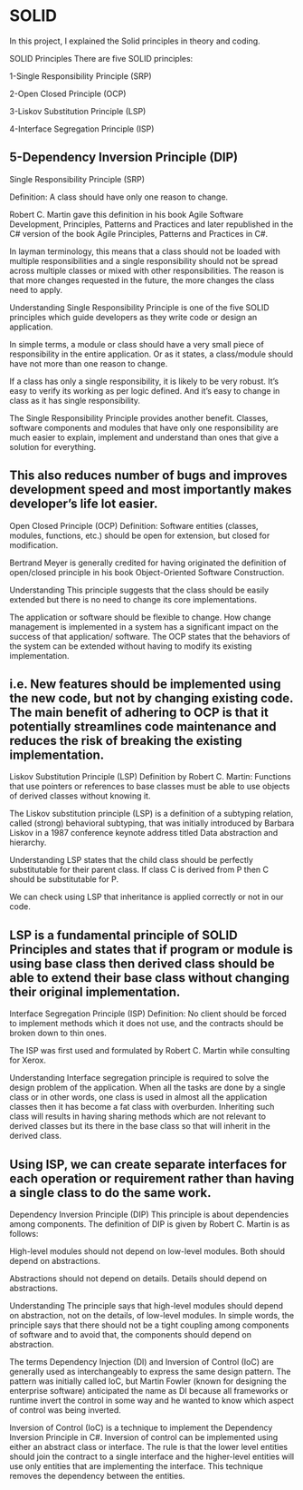 # SOLID

In this project, I explained the Solid principles in theory and coding.

SOLID Principles
There are five SOLID principles:

1-Single Responsibility Principle (SRP)

2-Open Closed Principle (OCP)

3-Liskov Substitution Principle (LSP)

4-Interface Segregation Principle (ISP)

5-Dependency Inversion Principle (DIP)
---------------------------------------------------------------------------------------------------------------------------------------------------------------------------------
Single Responsibility Principle (SRP)

Definition: A class should have only one reason to change.

Robert C. Martin gave this definition in his book Agile Software Development, Principles, Patterns and Practices and later republished in the C# version of the book Agile Principles, Patterns and Practices in C#.

In layman terminology, this means that a class should not be loaded with multiple responsibilities and a single responsibility should not be spread across multiple classes or mixed with other responsibilities. The reason is that more changes requested in the future, the more changes the class need to apply.

Understanding
Single Responsibility Principle is one of the five SOLID principles which guide developers as they write code or design an application.

In simple terms, a module or class should have a very small piece of responsibility in the entire application. Or as it states, a class/module should have not more than one reason to change.

If a class has only a single responsibility, it is likely to be very robust. It’s easy to verify its working as per logic defined. And it’s easy to change in class as it has single responsibility.

The Single Responsibility Principle provides another benefit. Classes, software components and modules that have only one responsibility are much easier to explain, implement and understand than ones that give a solution for everything.

This also reduces number of bugs and improves development speed and most importantly makes developer’s life lot easier.
---------------------------------------------------------------------------------------------------------------------------------------------------------------------------------
Open Closed Principle (OCP)
Definition: Software entities (classes, modules, functions, etc.) should be open for extension, but closed for modification.

Bertrand Meyer is generally credited for having originated the definition of open/closed principle in his book Object-Oriented Software Construction.

Understanding
This principle suggests that the class should be easily extended but there is no need to change its core implementations.

The application or software should be flexible to change. How change management is implemented in a system has a significant impact on the success of that application/ software. The OCP states that the behaviors of the system can be extended without having to modify its existing implementation.

i.e. New features should be implemented using the new code, but not by changing existing code. The main benefit of adhering to OCP is that it potentially streamlines code maintenance and reduces the risk of breaking the existing implementation.
---------------------------------------------------------------------------------------------------------------------------------------------------------------------------------
Liskov Substitution Principle (LSP)
Definition by Robert C. Martin: Functions that use pointers or references to base classes must be able to use objects of derived classes without knowing it.

The Liskov substitution principle (LSP) is a definition of a subtyping relation, called (strong) behavioral subtyping, that was initially introduced by Barbara Liskov in a 1987 conference keynote address titled Data abstraction and hierarchy.

Understanding
LSP states that the child class should be perfectly substitutable for their parent class. If class C is derived from P then C should be substitutable for P.

We can check using LSP that inheritance is applied correctly or not in our code.

LSP is a fundamental principle of SOLID Principles and states that if program or module is using base class then derived class should be able to extend their base class without changing their original implementation.
---------------------------------------------------------------------------------------------------------------------------------------------------------------------------------
Interface Segregation Principle (ISP)
Definition: No client should be forced to implement methods which it does not use, and the contracts should be broken down to thin ones.

The ISP was first used and formulated by Robert C. Martin while consulting for Xerox.

Understanding
Interface segregation principle is required to solve the design problem of the application. When all the tasks are done by a single class or in other words, one class is used in almost all the application classes then it has become a fat class with overburden. Inheriting such class will results in having sharing methods which are not relevant to derived classes but its there in the base class so that will inherit in the derived class.

Using ISP, we can create separate interfaces for each operation or requirement rather than having a single class to do the same work.
---------------------------------------------------------------------------------------------------------------------------------------------------------------------------------
Dependency Inversion Principle (DIP)
This principle is about dependencies among components. The definition of DIP is given by Robert C. Martin is as follows:

High-level modules should not depend on low-level modules. Both should depend on abstractions.

Abstractions should not depend on details. Details should depend on abstractions.

Understanding
The principle says that high-level modules should depend on abstraction, not on the details, of low-level modules. In simple words, the principle says that there should not be a tight coupling among components of software and to avoid that, the components should depend on abstraction.

The terms Dependency Injection (DI) and Inversion of Control (IoC) are generally used as interchangeably to express the same design pattern. The pattern was initially called IoC, but Martin Fowler (known for designing the enterprise software) anticipated the name as DI because all frameworks or runtime invert the control in some way and he wanted to know which aspect of control was being inverted.

Inversion of Control (IoC) is a technique to implement the Dependency Inversion Principle in C#. Inversion of control can be implemented using either an abstract class or interface. The rule is that the lower level entities should join the contract to a single interface and the higher-level entities will use only entities that are implementing the interface. This technique removes the dependency between the entities.
